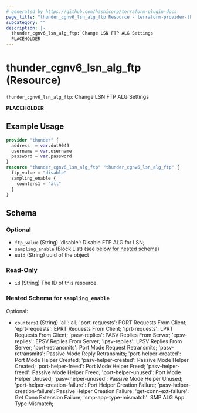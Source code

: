 ```yaml
---
# generated by https://github.com/hashicorp/terraform-plugin-docs
page_title: "thunder_cgnv6_lsn_alg_ftp Resource - terraform-provider-thunder"
subcategory: ""
description: |-
  thunder_cgnv6_lsn_alg_ftp: Change LSN FTP ALG Settings
  PLACEHOLDER
---
```


# thunder_cgnv6_lsn_alg_ftp (Resource)

`thunder_cgnv6_lsn_alg_ftp`: Change LSN FTP ALG Settings

__PLACEHOLDER__

## Example Usage

```terraform
provider "thunder" {
  address  = var.dut9049
  username = var.username
  password = var.password
}
resource "thunder_cgnv6_lsn_alg_ftp" "thunder_cgnv6_lsn_alg_ftp" {
  ftp_value = "disable"
  sampling_enable {
    counters1 = "all"
  }
}
```

<!-- schema generated by tfplugindocs -->
## Schema

### Optional

- `ftp_value` (String) 'disable': Disable FTP ALG for LSN;
- `sampling_enable` (Block List) (see [below for nested schema](#nestedblock--sampling_enable))
- `uuid` (String) uuid of the object

### Read-Only

- `id` (String) The ID of this resource.

<a id="nestedblock--sampling_enable"></a>
### Nested Schema for `sampling_enable`

Optional:

- `counters1` (String) 'all': all; 'port-requests': PORT Requests From Client; 'eprt-requests': EPRT Requests From Client; 'lprt-requests': LPRT Requests From Client; 'pasv-replies': PASV Replies From Server; 'epsv-replies': EPSV Replies From Server; 'lpsv-replies': LPSV Replies From Server; 'port-retransmits': Port Mode Request Retransmits; 'pasv-retransmits': Passive Mode Reply Retransmits; 'port-helper-created': Port Mode Helper Created; 'pasv-helper-created': Passive Mode Helper Created; 'port-helper-freed': Port Mode Helper Freed; 'pasv-helper-freed': Passive Mode Helper Freed; 'port-helper-unused': Port Mode Helper Unused; 'pasv-helper-unused': Passive Mode Helper Unused; 'port-helper-creation-failure': Port Helper Creation Failure; 'pasv-helper-creation-failure': Passive Helper Creation Failure; 'get-conn-ext-failure': Get Conn Extension Failure; 'smp-app-type-mismatch': SMP ALG App Type Mismatch;


